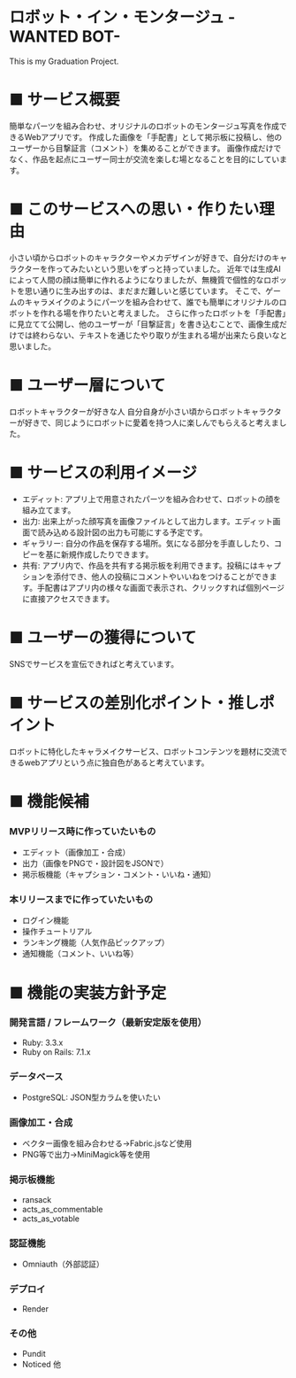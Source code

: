 # ロボット・イン・モンタージュ -WANTED BOT-
This is my Graduation Project.

# ■ サービス概要
簡単なパーツを組み合わせ、オリジナルのロボットのモンタージュ写真を作成できるWebアプリです。
作成した画像を「手配書」として掲示板に投稿し、他のユーザーから目撃証言（コメント）を集めることができます。
画像作成だけでなく、作品を起点にユーザー同士が交流を楽しむ場となることを目的にしています。


# ■ このサービスへの思い・作りたい理由
小さい頃からロボットのキャラクターやメカデザインが好きで、自分だけのキャラクターを作ってみたいという思いをずっと持っていました。
近年では生成AIによって人間の顔は簡単に作れるようになりましたが、無機質で個性的なロボットを思い通りに生み出すのは、まだまだ難しいと感じています。
そこで、ゲームのキャラメイクのようにパーツを組み合わせて、誰でも簡単にオリジナルのロボットを作れる場を作りたいと考えました。
さらに作ったロボットを「手配書」に見立てて公開し、他のユーザーが「目撃証言」を書き込むことで、画像生成だけでは終わらない、テキストを通じたやり取りが生まれる場が出来たら良いなと思いました。


# ■ ユーザー層について
ロボットキャラクターが好きな人
自分自身が小さい頃からロボットキャラクターが好きで、同じようにロボットに愛着を持つ人に楽しんでもらえると考えました。


# ■ サービスの利用イメージ
* エディット: アプリ上で用意されたパーツを組み合わせて、ロボットの顔を組み立てます。
* 出力: 出来上がった顔写真を画像ファイルとして出力します。エディット画面で読み込める設計図の出力も可能にする予定です。
* ギャラリー: 自分の作品を保存する場所。気になる部分を手直ししたり、コピーを基に新規作成したりできます。
* 共有: アプリ内で、作品を共有する掲示板を利用できます。投稿にはキャプションを添付でき、他人の投稿にコメントやいいねをつけることができます。手配書はアプリ内の様々な画面で表示され、クリックすれば個別ページに直接アクセスできます。

# ■ ユーザーの獲得について
SNSでサービスを宣伝できればと考えています。

# ■ サービスの差別化ポイント・推しポイント
ロボットに特化したキャラメイクサービス、ロボットコンテンツを題材に交流できるwebアプリという点に独自色があると考えています。

# ■ 機能候補
### MVPリリース時に作っていたいもの
* エディット（画像加工・合成）
* 出力（画像をPNGで・設計図をJSONで）
* 掲示板機能（キャプション・コメント・いいね・通知）

### 本リリースまでに作っていたいもの
* ログイン機能
* 操作チュートリアル
* ランキング機能（人気作品ピックアップ）
* 通知機能（コメント、いいね等）

# ■ 機能の実装方針予定
### 開発言語 / フレームワーク（最新安定版を使用） 
* Ruby: 3.3.x
* Ruby on Rails: 7.1.x
### データベース
* PostgreSQL: JSON型カラムを使いたい
### 画像加工・合成
* ベクター画像を組み合わせる→Fabric.jsなど使用
* PNG等で出力→MiniMagick等を使用
### 掲示板機能
* ransack
* acts_as_commentable
* acts_as_votable
### 認証機能
* Omniauth（外部認証）
### デプロイ
* Render
### その他
* Pundit
* Noticed 他
